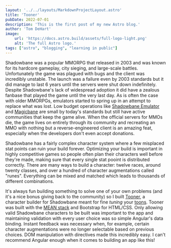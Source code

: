 ```yaml
---
layout: '../../layouts/MarkdownProjectLayout.astro'
title: 'Tooner'
pubDate: 2022-07-01
description: 'This is the first post of my new Astro blog.'
author: 'Tom DeHart'
image:
    url: 'https://docs.astro.build/assets/full-logo-light.png'
    alt: 'The full Astro logo.'
tags: ["astro", "blogging", "learning in public"]
---
```

<!-- ![Tooner](tooner.png) -->

Shadowbane was a popular MMORPG that released in 2003 and was known for its hardcore gameplay, city sieging, and large-scale battles. Unfortunately the game was plagued with bugs and the client was incredibly unstable. The launch was a failure even by 2003 standards but it did manage to last 6 years until the servers were shut down indefinitely. Despite Shadowbane's lack of widespread adoption it did have a zealous fanbase that played the game until the very last day. As is often the case with older MMORPGs, emulators started to spring up in an attempt to replace what was lost. Low budget operations like [Shadowbane Emulator](http://shadowbaneemulator.com/) and [Magicbane](http://magicbane.com/) are small by today's standards but still have active communities that keep the game alive. When the official servers for MMOs die, the game lives on entirely through its community and recreating an MMO with nothing but a reverse-engineered client is an amazing feat, especially when the developers don't even accept donations.

Shadowbane has a fairly complex character system where a few misplaced stat points can ruin your build forever. Optimizing your build is important in highly competitive games so people often plan their characters well before they're made, making sure that every single stat pooint is distributed correctly. There are many ways to build a character: twelve races, around twenty classes, and over a hundred of character augmentations called "runes". Everything can be mixed and matched which leads to thousands of different combinations.

It's always fun building something to solve one of your own problems (and it's a nice bonus giving back to the community) so I built [Tooner](http://tooner.herokuapp.com/), a character builder for Shadowbane meant for fine _tuning_ your [toons](http://gaming.stackexchange.com/questions/77192/what-is-the-source-for-calling-your-characters-toons). Tooner was built with the [MEAN stack](http://mean.io/#!/) and Bootstrap for HTML/CSS. Only allowing valid Shadowbane characters to be built was important to the app and maintaining validation with every user choice was so simple Angular's data binding. Instant feedback was necessary when, for example, certain character augmentations were no longer selectable based on previous choices. DOM manipulation with directives made this incredibly easy. I can't recommend Angular enough when it comes to building an app like this!
